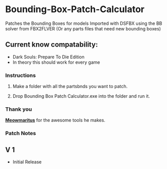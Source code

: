 # Bounding-Box-Patch-Calculator
 Patches the Bounding Boxes for models Imported with DSFBX using the BB solver from FBX2FLVER (Or any parts files that need new bounding boxes)

## Current know compatability: 
* Dark Souls: Prepare To Die Edition  
* In theory this should work for every game  

### Instructions  

1) Make a folder with all the partsbnds you want to patch.  

2) Drop Bounding Box Patch Calculator.exe into the folder and run it.  

### Thank you
**[Meowmaritus](https://gist.github.com/Meowmaritus)** for the awesome tools he makes.  

### Patch Notes  
## V 1
* Initial Release
